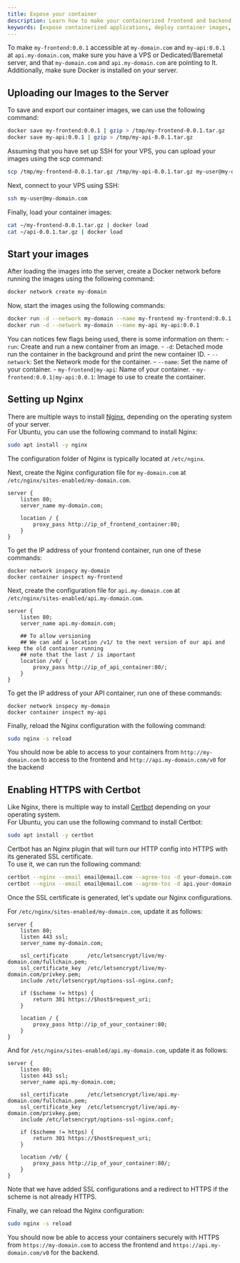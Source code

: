 ```yaml
---
title: Expose your container
description: Learn how to make your containerized frontend and backend applications accessible to the public on different domains using Docker and Nginx.
keywords: [expose containerized applications, deploy container images, Docker, Nginx, create Docker network, configure Nginx, access container on different domains, frontend, backend]
---
```


To make `my-frontend:0.0.1` accessible at `my-domain.com` and `my-api:0.0.1` at `api.my-domain.com`, make sure you have a VPS or Dedicated/Baremetal server, and that `my-domain.com` and `api.my-domain.com` are pointing to It.<br/>
Additionally, make sure Docker is installed on your server.

## Uploading our Images to the Server

To save and export our container images, we can use the following command:
```sh
docker save my-frontend:0.0.1 | gzip > /tmp/my-frontend-0.0.1.tar.gz
docker save my-api:0.0.1 | gzip > /tmp/my-api-0.0.1.tar.gz
```

Assuming that you have set up SSH for your VPS, you can upload your images using the scp command:
```sh
scp /tmp/my-frontend-0.0.1.tar.gz /tmp/my-api-0.0.1.tar.gz my-user@my-domain.com:~
```

Next, connect to your VPS using SSH:
```sh
ssh my-user@my-domain.com
```

Finally, load your container images:
```sh
cat ~/my-frontend-0.0.1.tar.gz | docker load
cat ~/api-0.0.1.tar.gz | docker load
```

## Start your images

After loading the images into the server, create a Docker network before running the images using the following command:
```sh
docker network create my-domain
```

Now, start the images using the following commands:
```sh
docker run -d --network my-domain --name my-frontend my-frontend:0.0.1
docker run -d --network my-domain --name my-api my-api:0.0.1
```

You can notices few flags being used, there is some information on them:
    - `run`: Create and run a new container from an image.
    - `-d`: Detached mode run the container in the background and print the new container ID.
    - `--network`: Set the Network mode for the container.
    - `--name`: Set the name of your container.
    - `my-frontend|my-api`: Name of your container.
    - `my-frontend:0.0.1|my-api:0.0.1`: Image to use to create the container.

## Setting up Nginx

There are multiple ways to install [Nginx](https://www.nginx.com), depending on the operating system of your server.<br />
For Ubuntu, you can use the following command to install Nginx:
```sh
sudo apt install -y nginx
```
The configuration folder of Nginx is typically located at `/etc/nginx`.

Next, create the Nginx configuration file for `my-domain.com` at `/etc/nginx/sites-enabled/my-domain.com`.

```nginx
server {
    listen 80;
    server_name my-domain.com;

    location / {
        proxy_pass http://ip_of_frontend_container:80;
    }
}
```

To get the IP address of your frontend container, run one of these commands:
```
docker network inspecy my-domain
docker container inspect my-frontend
```

Next, create the configuration file for `api.my-domain.com` at `/etc/nginx/sites-enabled/api.my-domain.com`.
```nginx
server {
    listen 80;
    server_name api.my-domain.com;

    ## To allow versioning
    ## We can add a location /v1/ to the next version of our api and keep the old container running
    ## note that the last / is important
    location /v0/ {
        proxy_pass http://ip_of_api_container:80/;
    }
}
```

To get the IP address of your API container, run one of these commands:
```
docker network inspecy my-domain
docker container inspect my-api
```

Finally, reload the Nginx configuration with the following command:
```sh
sudo nginx -s reload
```

You should now be able to access to your containers from `http://my-domain.com` to access to the frontend and `http://api.my-domain.com/v0` for the backend

## Enabling HTTPS with Certbot

Like Nginx, there is multiple way to install [Certbot](https://certbot.eff.org) depending on your operating system.<br />
For Ubuntu, you can use the following command to install Certbot:
```sh
sudo apt install -y certbot
```

Certbot has an Nginx plugin that will turn our HTTP config into HTTPS with its generated SSL certificate.<br />
To use it, we can run the following command:
```sh
certbot --nginx --email email@email.com --agree-tos -d your-domain.com
certbot --nginx --email email@email.com --agree-tos -d api.your-domain.com
```

Once the SSL certificate is generated, let's update our Nginx configurations.

For `/etc/nginx/sites-enabled/my-domain.com`, update it as follows:
```nginx
server {
    listen 80;
    listen 443 ssl;
    server_name my-domain.com;

    ssl_certificate      /etc/letsencrypt/live/my-domain.com/fullchain.pem;
    ssl_certificate_key  /etc/letsencrypt/live/my-domain.com/privkey.pem;
    include /etc/letsencrypt/options-ssl-nginx.conf;

    if ($scheme != https) {
        return 301 https://$host$request_uri;
    }

    location / {
        proxy_pass http://ip_of_your_container:80;
    }
}
```

And for `/etc/nginx/sites-enabled/api.my-domain.com`, update it as follows:
```nginx
server {
    listen 80;
    listen 443 ssl;
    server_name api.my-domain.com;

    ssl_certificate      /etc/letsencrypt/live/api.my-domain.com/fullchain.pem;
    ssl_certificate_key  /etc/letsencrypt/live/api.my-domain.com/privkey.pem;
    include /etc/letsencrypt/options-ssl-nginx.conf;

    if ($scheme != https) {
        return 301 https://$host$request_uri;
    }

    location /v0/ {
        proxy_pass http://ip_of_your_container:80/;
    }
}
```

Note that we have added SSL configurations and a redirect to HTTPS if the scheme is not already HTTPS.

Finally, we can reload the Nginx configuration:
```sh
sudo nginx -s reload
```

You should now be able to access your containers securely with HTTPS from `https://my-domain.com` to access the frontend and `https://api.my-domain.com/v0` for the backend.
